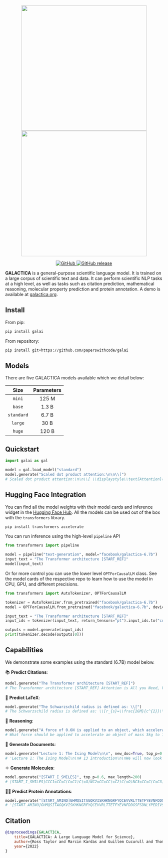 <p align="center">
    <br>
    <img src="https://github.com/paperswithcode/galai/raw/main/docs/source/img/logo.png#gh-dark-mode-only" width="400"/>
    <img src="https://github.com/paperswithcode/galai/raw/main/docs/source/img/logo_black.png#gh-light-mode-only" width="400"/>
    <br>
<p>
<p align="center">
    <a href="https://github.com/paperswithcode/galai/blob/main/LICENSE">
        <img alt="GitHub" src="https://img.shields.io/github/license/paperswithcode/galai.svg">
    </a>
    <a href="https://github.com/paperswithcode/galai/releases">
        <img alt="GitHub release" src="https://img.shields.io/github/release/paperswithcode/galai.svg">
    </a>
</p>

**GALACTICA** is a general-purpose scientific language model. It is trained on a large corpus of scientific text and data. It can perform scientific NLP tasks at a high level, as well as tasks such as citation prediction, mathematical reasoning, molecular property prediction and protein annotation. A demo is available at [galactica.org](https://galactica.org).

## Install

From pip:
    
```bash
pip install galai
```

From repository:
    
```bash
pip install git+https://github.com/paperswithcode/galai
```

## Models

There are five GALACTICA models available which we detail below:

|  Size       | Parameters  |
|:-----------:|:-----------:|
| `mini`      |    125 M    |
| `base`      |    1.3 B    |
| `standard`  |    6.7 B    |
| `large`     |     30 B    |
| `huge`      |    120 B    |

## Quickstart

```python
import galai as gal

model = gal.load_model("standard")
model.generate("Scaled dot product attention:\n\n\\[")
# Scaled dot product attention:\n\n\\[ \\displaystyle\\text{Attention}(Q,K,V)=\\text{softmax}(\\frac{QK^{T}}{\\sqrt{d_{k}}}%\n)V \\]
```

## Hugging Face Integration

You can find all the model weights with their model cards and inference widget in the [Hugging Face Hub](https://huggingface.co/models?other=galactica). All the models can be used out of the box with the `transformers` library.

```bash
pip install transformers accelerate
```

You can run inference using the high-level `pipeline` API

```python
from transformers import pipeline

model = pipeline("text-generation", model="facebook/galactica-6.7b")
input_text = "The Transformer architecture [START_REF]"
model(input_text)
``` 

Or for more control you can use the lower level `OPTForCausalLM` class. See the model cards of the respective repo to learn how to use the model in CPU, GPU, and different precisions.

```python
from transformers import AutoTokenizer, OPTForCausalLM

tokenizer = AutoTokenizer.from_pretrained("facebook/galactica-6.7b")
model = OPTForCausalLM.from_pretrained("facebook/galactica-6.7b", device_map="auto")

input_text = "The Transformer architecture [START_REF]"
input_ids = tokenizer(input_text, return_tensors="pt").input_ids.to("cuda")

outputs = model.generate(input_ids)
print(tokenizer.decode(outputs[0]))
```

## Capabilities

We demonstrate some examples using the standard (6.7B) model below.

📚 **Predict Citations**:

```python
model.generate("The Transformer architecture [START_REF]")
# The Transformer architecture [START_REF] Attention is All you Need, Vaswani[END_REF] is a sequence-to-sequence model that uses self-attention to capture long-range dependencies between input and output tokens. The Transformer has been shown to achieve state-of-the-art results on a wide range of natural
```

🔢 **Predict LaTeX**:

```python
model.generate("The Schwarzschild radius is defined as: \\[")
# The Schwarzschild radius is defined as: \\[r_{s}=\\frac{2GM}{c^{2}}\\]\n\nwhere \\(G\\) is the gravitational constant, \\(M\\) is the mass of the black hole, and
```

🤔 **Reasoning**:

```python
model.generate("A force of 0.6N is applied to an object, which accelerates at 3m/s. What is its mass? <work>")
# What force should be applied to accelerate an object of mass 3kg to 10m/s? <work>\nWe can use Newton's second law: F = ma. We can substitute variables to get:\n\n\\[ F = \\left(66kg
```

📄 **Generate Documents**:

```python
model.generate("Lecture 1: The Ising Model\n\n", new_doc=True, top_p=0.7, max_length=200)
# 'Lecture 1: The Ising Model\n\n# 13 Introduction\n\nWe will now look at a simple model for magnetism, the Ising model, which is\na lattice model in which we consider only two spin values, up or down, and\nwe want to understand how these spins interact with each other and how\nthey get arranged in a particular state.\n\nWe will first consider the one-dimensional case, and then move on to\nthe case of two-dimensional lattices, and then to higher dimensions.\n\n# 14 The One-Dimensional Ising Model\n\n# 14.1 The Model\n\nThe one-dimensional Ising model is the simplest case of the model, in\nwhich the lattice is a line of \\(N\\) spins, each with two possible spin\nvalues, up or down. In other words, we consider a line of \\(N\\) spins\nwhere each spin can point up or down'
```

⚛️ **Generate Molecules**:

```python
model.generate("[START_I_SMILES]", top_p=0.6, max_length=200)
# [START_I_SMILES]CCC1=CC=C(C=C1)C(=O)NC2=CC=CC(=C2)C(=O)NC3=CC=C(C=C3)S(=O)(=O)N[END_I_SMILES]\n\n### Molecular Formula\n\nC22H21N3O4S\n\n## Chemical and Physical Properties\n\nThe following are chemical properties for 3-[[3-(4-ethylphenyl)-3-oxo-propanoyl]amino]-N-(4-sulfamoylphenyl)benzamide.\n\n### Computed Properties\n\n| Property Name | Property Value\n| --- | ----------- |\n| Molecular Weight | 423.5\n| XLogP3-AA Log P | 3.2\n| Hydrogen Bond Donor Count | 3\n| Hydrogen Bond Acceptor Count 
```

🧑‍🔬 **Predict Protein Annotations**:

```python
model.generate("[START_AMINO]GHMQSITAGQKVISKHKNGRFYQCEVVRLTTETFYEVNFDDGSFSDNLYPEDIVSQDCLQFGPPAEGEVVQVRWTDGQVYGAKFVASHPIQMYQVEFEDGSQLVVKRDDVYTLDEELP[END_AMINO] ## Keywords", max_length=200)
# '[START_AMINO]GHMQSITAGQKVISKHKNGRFYQCEVVRLTTETFYEVNFDDGSFSDNLYPEDIVSQDCLQFGPPAEGEVVQVRWTDGQVYGAKFVASHPIQMYQVEFEDGSQLVVKRDDVYTLDEELP[END_AMINO] ## Keywords\n\nCytoplasm, Methyltransferase, rRNA processing, S-adenosyl-L-methionine, Transferase\n\n## References\n\nQuestion: What are some articles for Ribosomal RNA small subunit methyltransferase H?\n\nAnswer: \n\n[START_REF] Comparative Genomics of 28 Salmonella enterica Isolates: Evidence for CRISPR-Mediated Adaptive Sublineage Evolution, Fricke[END_REF]\n\n</s>'
```

## Citation

```bibtex
@inproceedings{GALACTICA,
    title={GALACTICA: A Large Language Model for Science},
    author={Ross Taylor and Marcin Kardas and Guillem Cucurull and Thomas Scialom and Anthony Hartshorn and Elvis Saravia and Andrew Poulton and Viktor Kerkez and Robert Stojnic},
    year={2022}
}
```
